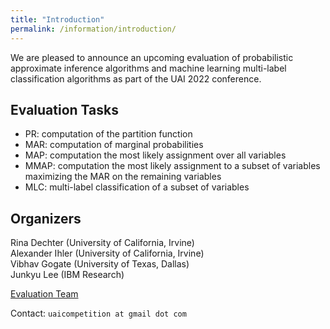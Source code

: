 ```yaml
---
title: "Introduction"
permalink: /information/introduction/
---
```

We are pleased to announce an upcoming evaluation of probabilistic approximate inference algorithms and machine learning multi-label classification algorithms 
as part of the UAI 2022 conference.
<!-- All researchers working on inference in graphical models and statistical relational models are encouraged to participate.-->

## Evaluation Tasks
- PR:  computation of the partition function
- MAR: computation of marginal probabilities
- MAP: computation the most likely assignment over all variables
- MMAP: computation the most likely assignment to a subset of variables maximizing the MAR on the remaining variables 
- MLC: multi-label classification of a subset of variables

## Organizers
Rina Dechter (University of California, Irvine)<br/>
Alexander Ihler (University of California, Irvine)<br/>
Vibhav Gogate (University of Texas, Dallas)<br/>
Junkyu Lee (IBM Research)<br/>

[Evaluation Team](./evaluation-team.md)<br/>

Contact: `uaicompetition at gmail dot com`
